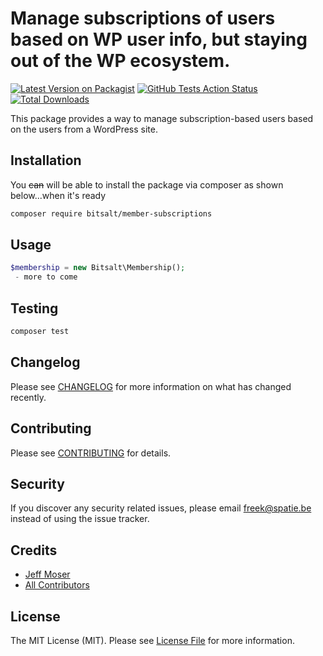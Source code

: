 # Manage subscriptions of users based on WP user info, but staying out of the WP ecosystem.

[![Latest Version on Packagist](https://img.shields.io/packagist/v/bitsalt/member-subscriptions.svg?style=flat-square)](https://packagist.org/packages/bitsalt/member-subscriptions)
[![GitHub Tests Action Status](https://img.shields.io/github/workflow/status/bitsalt/member-subscriptions/run-tests?label=tests)](https://github.com/bitsalt/member-subscriptions/actions?query=workflow%3Arun-tests+branch%3Amaster)
[![Total Downloads](https://img.shields.io/packagist/dt/bitsalt/member-subscriptions.svg?style=flat-square)](https://packagist.org/packages/bitsalt/member-subscriptions)


This package provides a way to manage subscription-based users based on the users from a WordPress site.


## Installation

You <s>can</s> will be able to install the package via composer as shown below...when it's ready

```bash
composer require bitsalt/member-subscriptions
```

## Usage

``` php
$membership = new Bitsalt\Membership();
 - more to come
```

## Testing

``` bash
composer test
```

## Changelog

Please see [CHANGELOG](CHANGELOG.md) for more information on what has changed recently.

## Contributing

Please see [CONTRIBUTING](CONTRIBUTING.md) for details.

## Security

If you discover any security related issues, please email freek@spatie.be instead of using the issue tracker.

## Credits

- [Jeff Moser](https://github.com/bitsalt)
- [All Contributors](../../contributors)

## License

The MIT License (MIT). Please see [License File](LICENSE.md) for more information.
